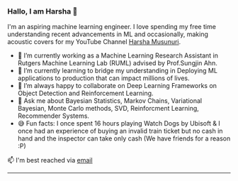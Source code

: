 ### Hallo, I am Harsha 👋

<!--
**Harsha-Musunuri/harsha-musunuri** is a ✨ _special_ ✨ repository because its `README.md` (this file) appears on your GitHub profile.
-->

I'm an aspiring machine learning engineer. I love spending my free time understanding recent advancements in ML and occasionally, making acoustic covers for my YouTube Channel [Harsha Musunuri](https://www.youtube.com/HarshaMusunuri).

- 🔭 I’m currently working as a Machine Learning Research Assistant in Rutgers Machine Learning Lab (RUML) advised by Prof.Sungjin Ahn.
- 🌱 I’m currently learning to bridge my understanding in Deploying ML applications to production that can impact millions of lives.
- 👯 I’m always happy to collaborate on Deep Learning Frameworks on Object Detection and Reinforcement Learning. 
- 💬 Ask me about Bayesian Statistics, Markov Chains, Variational Bayesian, Monte Carlo methods, SVD, Reinforcment Learning, Recommender Systems. 
- 😅 Fun facts: I once spent 16 hours playing Watch Dogs by Ubisoft & I once had an experience of buying an invalid train ticket but no cash in hand and the inspector can take only cash (We have friends for a reason :P)

📫 I'm best reached via [email](harsha.musu@gmail.com) 

---


